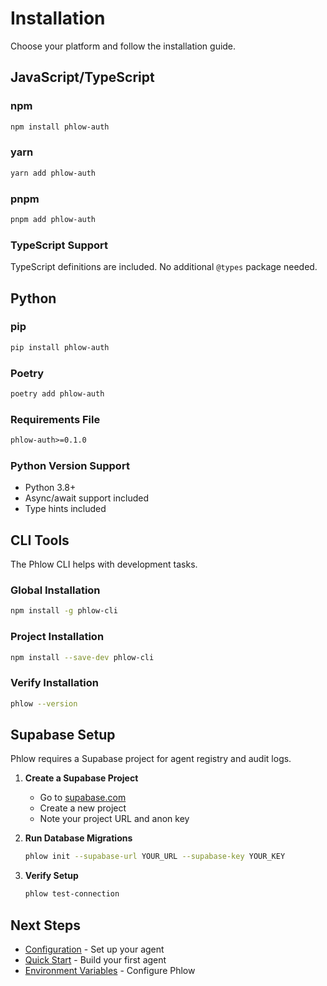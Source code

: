 # Installation

Choose your platform and follow the installation guide.

## JavaScript/TypeScript

### npm
```bash
npm install phlow-auth
```

### yarn
```bash
yarn add phlow-auth
```

### pnpm
```bash
pnpm add phlow-auth
```

### TypeScript Support
TypeScript definitions are included. No additional `@types` package needed.

## Python

### pip
```bash
pip install phlow-auth
```

### Poetry
```bash
poetry add phlow-auth
```

### Requirements File
```txt
phlow-auth>=0.1.0
```

### Python Version Support
- Python 3.8+
- Async/await support included
- Type hints included

## CLI Tools

The Phlow CLI helps with development tasks.

### Global Installation
```bash
npm install -g phlow-cli
```

### Project Installation
```bash
npm install --save-dev phlow-cli
```

### Verify Installation
```bash
phlow --version
```

## Supabase Setup

Phlow requires a Supabase project for agent registry and audit logs.

1. **Create a Supabase Project**
   - Go to [supabase.com](https://supabase.com)
   - Create a new project
   - Note your project URL and anon key

2. **Run Database Migrations**
   ```bash
   phlow init --supabase-url YOUR_URL --supabase-key YOUR_KEY
   ```

3. **Verify Setup**
   ```bash
   phlow test-connection
   ```

## Next Steps

- [Configuration](configuration.md) - Set up your agent
- [Quick Start](quickstart.md) - Build your first agent
- [Environment Variables](configuration.md#environment-variables) - Configure Phlow